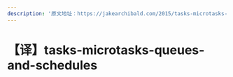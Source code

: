 ```yaml
---
description: '原文地址：https://jakearchibald.com/2015/tasks-microtasks-queues-and-schedules/'
---
```


# 【译】tasks-microtasks-queues-and-schedules

